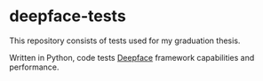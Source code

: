 # deepface-tests

This repository consists of tests used for my graduation thesis.

Written in Python, code tests [Deepface](https://github.com/serengil/deepface) framework capabilities and performance.
